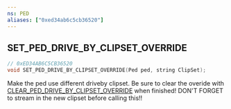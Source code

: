 ```yaml
---
ns: PED
aliases: ["0xed34ab6c5cb36520"]
---
```

## SET_PED_DRIVE_BY_CLIPSET_OVERRIDE

```c
// 0xED34AB6C5CB36520
void SET_PED_DRIVE_BY_CLIPSET_OVERRIDE(Ped ped, string ClipSet);
```

Make the ped use different driveby clipset. Be sure to clear the overide with [CLEAR_PED_DRIVE_BY_CLIPSET_OVERRIDE](#_0x4AFE3690D7E0B5AC) when finished! DON'T FORGET to stream in the new clipset before calling this!!


